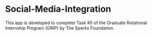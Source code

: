 # Social-Media-Integration

This app is developed to complete Task #5 of the Graduate Rotational Internship Program (GRIP) by The Sparks Foundation.
